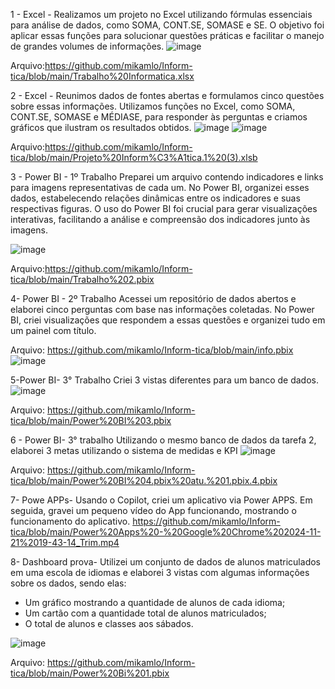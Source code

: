 1 - Excel -
Realizamos um projeto no Excel utilizando fórmulas essenciais para análise de dados, como SOMA, CONT.SE, SOMASE e SE. O objetivo foi aplicar essas funções para solucionar questões práticas e facilitar o manejo de grandes volumes de informações.
![image](https://github.com/user-attachments/assets/813cd896-db7e-455b-ba44-79ca3c509e16)

Arquivo:https://github.com/mikamlo/Inform-tica/blob/main/Trabalho%20Informatica.xlsx

2 - Excel  - 
Reunimos dados de fontes abertas e formulamos cinco questões sobre essas informações. Utilizamos funções no Excel, como SOMA, CONT.SE, SOMASE e MÉDIASE, para responder às perguntas e criamos gráficos que ilustram os resultados obtidos.
![image](https://github.com/user-attachments/assets/f14578d0-33c2-47db-a0a9-15f36e7811cb)
![image](https://github.com/user-attachments/assets/99abf914-75ce-42ad-a50b-d251a6b84acb)


Arquivo:https://github.com/mikamlo/Inform-tica/blob/main/Projeto%20Inform%C3%A1tica.1%20(3).xlsb

3 - Power BI - 1º Trabalho
Preparei um arquivo contendo indicadores e links para imagens representativas de cada um. No Power BI, organizei esses dados, estabelecendo relações dinâmicas entre os indicadores e suas respectivas figuras. O uso do Power BI foi crucial para gerar visualizações interativas, facilitando a análise e compreensão dos indicadores junto às imagens.

![image](https://github.com/user-attachments/assets/34e67ba7-aab7-4ff8-9174-443447b9b869)

Arquivo:https://github.com/mikamlo/Inform-tica/blob/main/Trabalho%202.pbix

4- Power BI - 2º Trabalho
Acessei um repositório de dados abertos e elaborei cinco perguntas com base nas informações coletadas. No Power BI, criei visualizações que respondem a essas questões e organizei tudo em um painel com título.

Arquivo: https://github.com/mikamlo/Inform-tica/blob/main/info.pbix
![image](https://github.com/user-attachments/assets/c0eef2ba-2273-4320-a04e-a6803704807d)


5-Power BI- 3° Trabalho
Criei 3 vistas diferentes para um banco de dados.
![image](https://github.com/user-attachments/assets/486216c0-9b88-4332-81e4-f44544154e63)


Arquivo: https://github.com/mikamlo/Inform-tica/blob/main/Power%20BI%203.pbix

6 - Power BI- 3° trabalho
Utilizando o mesmo banco de dados da tarefa 2, elaborei 3 metas utilizando o sistema de medidas e KPI
![image](https://github.com/user-attachments/assets/ba0e4ee8-f32d-4b7e-b4e1-c2baa2c18d52)


Arquivo: https://github.com/mikamlo/Inform-tica/blob/main/Power%20BI%204.pbix%20atu.%201.pbix.4.pbix

7- Powe APPs- Usando o Copilot, criei um aplicativo via Power APPS.
Em seguida, gravei um pequeno vídeo do App funcionando, mostrando o funcionamento do aplicativo.
https://github.com/mikamlo/Inform-tica/blob/main/Power%20Apps%20-%20Google%20Chrome%202024-11-21%2019-43-14_Trim.mp4

8- Dashboard prova- Utilizei um conjunto de dados de alunos matriculados em uma escola de idiomas e elaborei 3 vistas com algumas informações sobre os dados, sendo elas:
- Um gráfico mostrando a quantidade de alunos de cada idioma;
- Um cartão com a quantidade total de alunos matriculados;
- O total de alunos e classes aos sábados.

![image](https://github.com/user-attachments/assets/6433a74e-4dfe-4def-99af-23077df5bc20)

Arquivo: https://github.com/mikamlo/Inform-tica/blob/main/Power%20Bi%201.pbix




